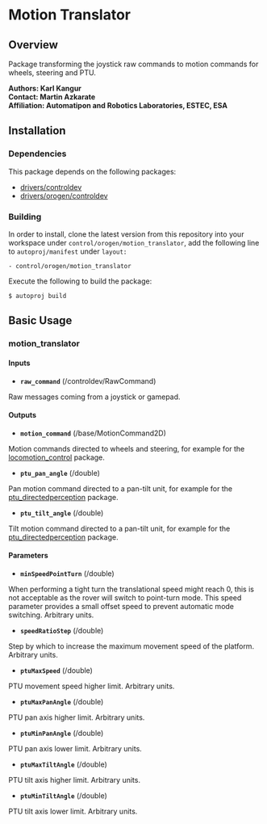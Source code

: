 # Motion Translator

## Overview

Package transforming the joystick raw commands to motion commands for wheels, steering and PTU.

**Authors: Karl Kangur  
Contact: Martin Azkarate  
Affiliation: Automatipon and Robotics Laboratories, ESTEC, ESA**


## Installation

### Dependencies

This package depends on the following packages:

* [drivers/controldev](https://github.com/rock-drivers/drivers-controldev)
* [drivers/orogen/controldev](https://github.com/rock-drivers/drivers-orogen-controldev)

### Building

In order to install, clone the latest version from this repository into your workspace under `control/orogen/motion_translator`, add the following line to `autoproj/manifest` under `layout:`

    - control/orogen/motion_translator

Execute the following to build the package:

    $ autoproj build


## Basic Usage

### motion_translator

#### Inputs

* **`raw_command`** (/controldev/RawCommand)

Raw messages coming from a joystick or gamepad.

#### Outputs

* **`motion_command`** (/base/MotionCommand2D)

Motion commands directed to wheels and steering, for example for the [locomotion_control](https://github.com/hdpr-rover/control-orogen-locomotion_control) package.

* **`ptu_pan_angle`** (/double)

Pan motion command directed to a pan-tilt unit, for example for the [ptu_directedperception](https://github.com/rock-drivers/drivers-orogen-ptu_directedperception) package.

* **`ptu_tilt_angle`** (/double)

Tilt motion command directed to a pan-tilt unit, for example for the [ptu_directedperception](https://github.com/rock-drivers/drivers-orogen-ptu_directedperception) package.

#### Parameters

* **`minSpeedPointTurn`** (/double)

When performing a tight turn the translational speed might reach 0, this is not acceptable as the rover will switch to point-turn mode. This speed parameter provides a small offset speed to prevent automatic mode switching. Arbitrary units.

* **`speedRatioStep`** (/double)

Step by which to increase the maximum movement speed of the platform. Arbitrary units.

* **`ptuMaxSpeed`** (/double)

PTU movement speed higher limit. Arbitrary units.

* **`ptuMaxPanAngle`** (/double)

PTU pan axis higher limit. Arbitrary units.

* **`ptuMinPanAngle`** (/double)

PTU pan axis lower limit. Arbitrary units.

* **`ptuMaxTiltAngle`** (/double)

PTU tilt axis higher limit. Arbitrary units.

* **`ptuMinTiltAngle`** (/double)

PTU tilt axis lower limit. Arbitrary units.

